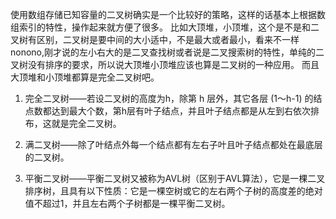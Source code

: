 

使用数组存储已知容量的二叉树确实是一个比较好的策略，这样的话基本上根据数组索引的特性，操作起来就方便了很多。
比如大顶堆，小顶堆，这个是不是和二叉树有区别，二叉树是要中间的大小适中，不是最大或者最小，看来不一样
nonono,刚才说的左小右大的是二叉查找树或者说是二叉搜索树的特性，单纯的二叉树没有排序的要求，所以说大顶堆小顶堆应该也算是二叉树的一种应用。
而且大顶堆和小顶堆都算是完全二叉树吧。

1. 完全二叉树——若设二叉树的高度为h，除第 h 层外，其它各层 (1～h-1) 的结点数都达到最大个数，第h层有叶子结点，并且叶子结点都是从左到右依次排布，这就是完全二叉树。

2. 满二叉树——除了叶结点外每一个结点都有左右子叶且叶子结点都处在最底层的二叉树。

3. 平衡二叉树——平衡二叉树又被称为AVL树（区别于AVL算法），它是一棵二叉排序树，且具有以下性质：它是一棵空树或它的左右两个子树的高度差的绝对值不超过1，并且左右两个子树都是一棵平衡二叉树。

